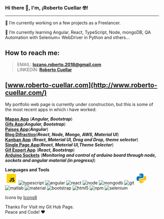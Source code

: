 ### Hi there 👋, I'm, ¡Roberto Cuellar 🤓!
---
 🔭 I’m currently working on a few projects as a Freelancer.

 🌱 I’m currently learning Angular, React, TypeScript, Node, mongoDB, QA Automation with Selenium+ WebDriver in Python and others... 
  
## How to reach me: 
  > EMAIL: **lozano.roberto.2018@gmail.com** <br>
   LINKEDIN: [**Roberto Cuellar**](https://www.linkedin.com/in/roberto-cuellar/**)
  
## [www.roberto-cuellar.com](http://www.roberto-cuellar.com/) 
  My portfolio web page is currently under construction, but this is some of the most recent apps in which i have worked:
  
  [**Mapas App**](https://famous-bublanina-3a397f.netlify.app)  (***Angular, Bootstrap***)<br>
  [**Gifs App**](https://graceful-dodol-b2eb6d.netlify.app/)(***Angular, Bootstrap***)<br>
  [**Paises App**](https://celebrated-rolypoly-d21d5c.netlify.app/)(***Angular***)<br>
  [**Blog Difractivo**](http://tesis-fisica-unipamplona.s3-website-us-east-1.<br>amazonaws.com/)(***React, Node, Mongo, AWS, Material UI***)<br>
  [**Kanban App**](http://kanbanapp-roberto-cuellar.s3-website-us-east-1.amazonaws.<br>com/) (***React, Material UI, Drag and Drop, theme selector***)<br>
  [**Single Page App**](http://spa-roberto-cuellar-2022.s3-website-us-east-1.amazonaws.com/)(***React, Material UI,Theme Selector***)<br>
  [**Gif Expert App**](http://robertocuellarreact.s3-website-us-east-1.amazonaws.com/) (***React, Bootstrap***)<br>
  [**Arduino Sockets**]() (***Monitoring and control of arduino board through node, sockets and angular material (in progress)***)
  
  **Languages and Tools**
  <br>
  <img src="icons8-javascript.gif" alt="javascript" width="40" height="40" >
  <img src="https://img.icons8.com/color/192/typescript.png" alt="typescript" width="40" height="40"/>
  <img src="https://img.icons8.com/color/192/angularjs.png" alt="angular" width="40" height="40" />
  <img src="https://img.icons8.com/color/192/react-native.png" alt="react" width="40" height="40"/> 
  <img src="https://img.icons8.com/color/192/nodejs.png" alt="node" width="40" height="40" /> 
  <img src="https://img.icons8.com/color/192/mongodb.png" alt="mongodb" width="40" height="40"  /> 
  <img src="https://img.icons8.com/color/192/git.png" alt="git" width="40" height="40" />
  <img src="icons8-python.gif" alt="python" width="40" height="40" />
  <img src="https://img.icons8.com/fluency/192/matlab.png" alt="matlab" width="40" height="40" />
  <img src="https://img.icons8.com/color/192/material-ui.png" alt="material" width="40" height="40" />
  <img src="https://img.icons8.com/color/192/bootstrap.png" alt="bootstrap" width="40" height="40" />
  <img src="https://img.icons8.com/color/192/html-5--v1.png" alt="html5" width="40" height="40"/>
  <img src="https://img.icons8.com/color/192/npm.png" alt="npm" width="40" height="40" />
  <img src="https://img.icons8.com/color/192/selenium-test-automation.png" alt="selenium" width="40" height="40" />  
  
  
  Icons by <a target="_blank" href="https://icons8.com">Icons8</a>

Thanks For Visit my Git Hub Page. <br>
Peace and Code! ♥
